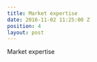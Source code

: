 ```yaml
---
title: Market expertise
date: 2016-11-02 11:25:00 Z
position: 4
layout: post
---
```


Market expertise